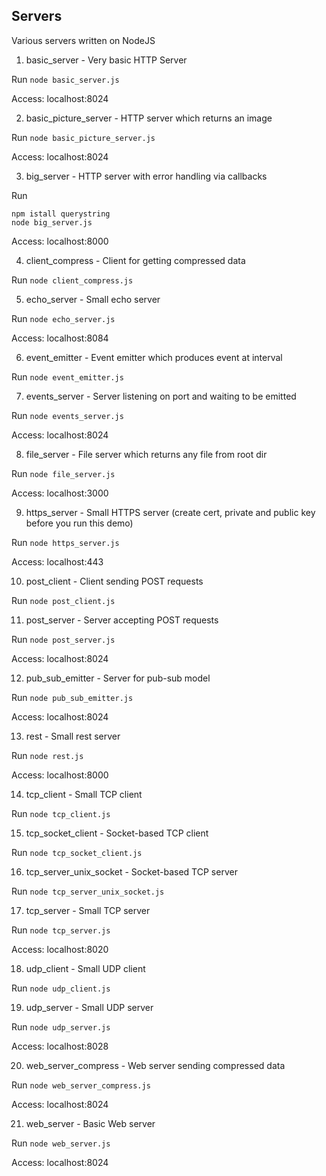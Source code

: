 ## Servers

Various servers written on NodeJS

1) basic_server - Very basic HTTP Server

Run ```node basic_server.js```

Access: localhost:8024

2) basic_picture_server - HTTP server which returns an image

Run ```node basic_picture_server.js```

Access: localhost:8024

3) big_server - HTTP server with error handling via callbacks

Run

```
npm istall querystring
node big_server.js

```

Access: localhost:8000

4) client_compress - Client for getting compressed data

Run ```node client_compress.js```

5) echo_server - Small echo server

Run ```node echo_server.js```

Access: localhost:8084

6) event_emitter - Event emitter which produces event at interval

Run ```node event_emitter.js```

7) events_server - Server listening on port and waiting to be emitted

Run ```node events_server.js```

Access: localhost:8024

8) file_server - File server which returns any file from root dir

Run ```node file_server.js```

Access: localhost:3000

9) https_server - Small HTTPS server (create cert, private and public key before you run this demo)

Run ```node https_server.js```

Access: localhost:443

10) post_client - Client sending POST requests

Run ```node post_client.js```

11) post_server - Server accepting POST requests

Run ```node post_server.js```

Access: localhost:8024

12) pub_sub_emitter - Server for pub-sub model

Run ```node pub_sub_emitter.js```

Access: localhost:8024

13) rest - Small rest server

Run ```node rest.js```

Access: localhost:8000

14) tcp_client - Small TCP client

Run ```node tcp_client.js```

15) tcp_socket_client - Socket-based TCP client

Run ```node tcp_socket_client.js```

16) tcp_server_unix_socket - Socket-based TCP server

Run ```node tcp_server_unix_socket.js```

17) tcp_server - Small TCP server

Run ```node tcp_server.js```

Access: localhost:8020

18) udp_client - Small UDP client

Run ```node udp_client.js```

19) udp_server - Small UDP server

Run ```node udp_server.js```

Access: localhost:8028

20) web_server_compress - Web server sending compressed data

Run ```node web_server_compress.js```

Access: localhost:8024

21) web_server - Basic Web server

Run ```node web_server.js``` 

Access: localhost:8024
